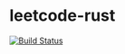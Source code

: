 # leetcode-rust

[![Build Status](https://github.com/LiangLliu/leetcode-rust/actions/workflows/rust.yml/badge.svg?branch=master)](https://github.com/LiangLliu/leetcode-rust/actions)


